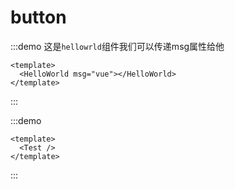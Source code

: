 # button

:::demo 这是`hellowrld`组件我们可以传递msg属性给他

```vue
<template>
  <HelloWorld msg="vue"></HelloWorld>
</template>
```

:::

:::demo

```vue
<template>
  <Test />
</template>
```

:::
